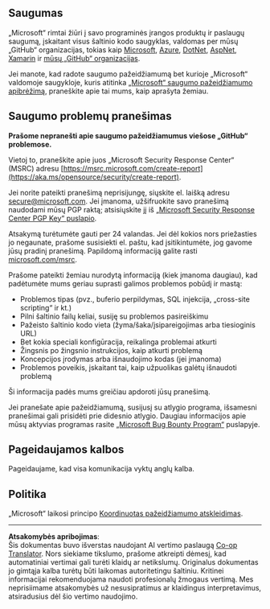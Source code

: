 <!--
CO_OP_TRANSLATOR_METADATA:
{
  "original_hash": "a583f49d359c7ebba61433e4dfcd05a9",
  "translation_date": "2025-08-31T17:30:09+00:00",
  "source_file": "SECURITY.md",
  "language_code": "lt"
}
-->
## Saugumas

„Microsoft“ rimtai žiūri į savo programinės įrangos produktų ir paslaugų saugumą, įskaitant visus šaltinio kodo saugyklas, valdomas per mūsų „GitHub“ organizacijas, tokias kaip [Microsoft](https://github.com/Microsoft), [Azure](https://github.com/Azure), [DotNet](https://github.com/dotnet), [AspNet](https://github.com/aspnet), [Xamarin](https://github.com/xamarin) ir [mūsų „GitHub“ organizacijas](https://opensource.microsoft.com/).

Jei manote, kad radote saugumo pažeidžiamumą bet kurioje „Microsoft“ valdomoje saugykloje, kuris atitinka [„Microsoft“ saugumo pažeidžiamumo apibrėžimą](https://aka.ms/opensource/security/definition), praneškite apie tai mums, kaip aprašyta žemiau.

## Saugumo problemų pranešimas

**Prašome nepranešti apie saugumo pažeidžiamumus viešose „GitHub“ problemose.**

Vietoj to, praneškite apie juos „Microsoft Security Response Center“ (MSRC) adresu [https://msrc.microsoft.com/create-report](https://aka.ms/opensource/security/create-report).

Jei norite pateikti pranešimą neprisijungę, siųskite el. laišką adresu [secure@microsoft.com](mailto:secure@microsoft.com). Jei įmanoma, užšifruokite savo pranešimą naudodami mūsų PGP raktą; atsisiųskite jį iš [„Microsoft Security Response Center PGP Key“ puslapio](https://aka.ms/opensource/security/pgpkey).

Atsakymą turėtumėte gauti per 24 valandas. Jei dėl kokios nors priežasties jo negaunate, prašome susisiekti el. paštu, kad įsitikintumėte, jog gavome jūsų pradinį pranešimą. Papildomą informaciją galite rasti [microsoft.com/msrc](https://aka.ms/opensource/security/msrc).

Prašome pateikti žemiau nurodytą informaciją (kiek įmanoma daugiau), kad padėtumėte mums geriau suprasti galimos problemos pobūdį ir mastą:

  * Problemos tipas (pvz., buferio perpildymas, SQL injekcija, „cross-site scripting“ ir kt.)
  * Pilni šaltinio failų keliai, susiję su problemos pasireiškimu
  * Pažeisto šaltinio kodo vieta (žyma/šaka/įsipareigojimas arba tiesioginis URL)
  * Bet kokia speciali konfigūracija, reikalinga problemai atkurti
  * Žingsnis po žingsnio instrukcijos, kaip atkurti problemą
  * Koncepcijos įrodymas arba išnaudojimo kodas (jei įmanoma)
  * Problemos poveikis, įskaitant tai, kaip užpuolikas galėtų išnaudoti problemą

Ši informacija padės mums greičiau apdoroti jūsų pranešimą.

Jei pranešate apie pažeidžiamumą, susijusį su atlygio programa, išsamesni pranešimai gali prisidėti prie didesnio atlygio. Daugiau informacijos apie mūsų aktyvias programas rasite [„Microsoft Bug Bounty Program“](https://aka.ms/opensource/security/bounty) puslapyje.

## Pageidaujamos kalbos

Pageidaujame, kad visa komunikacija vyktų anglų kalba.

## Politika

„Microsoft“ laikosi principo [Koordinuotas pažeidžiamumo atskleidimas](https://aka.ms/opensource/security/cvd).

---

**Atsakomybės apribojimas**:  
Šis dokumentas buvo išverstas naudojant AI vertimo paslaugą [Co-op Translator](https://github.com/Azure/co-op-translator). Nors siekiame tikslumo, prašome atkreipti dėmesį, kad automatiniai vertimai gali turėti klaidų ar netikslumų. Originalus dokumentas jo gimtąja kalba turėtų būti laikomas autoritetingu šaltiniu. Kritinei informacijai rekomenduojama naudoti profesionalų žmogaus vertimą. Mes neprisiimame atsakomybės už nesusipratimus ar klaidingus interpretavimus, atsiradusius dėl šio vertimo naudojimo.